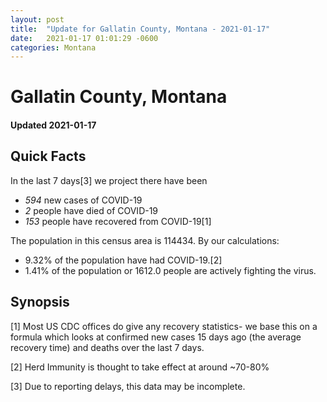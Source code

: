 ```yaml
---
layout: post
title:  "Update for Gallatin County, Montana - 2021-01-17"
date:   2021-01-17 01:01:29 -0600
categories: Montana
---
```


# Gallatin County, Montana
#### Updated 2021-01-17

## Quick Facts

In the last 7 days[3] we project there have been
- *594* new cases of COVID-19
- *2* people have died of COVID-19
- *153* people have recovered from COVID-19[1]

The population in this census area is 114434. By our calculations:
- 9.32% of the population have had COVID-19.[2]
- 1.41% of the population or 1612.0 people are actively fighting the virus.

## Synopsis




[1] Most US CDC offices do give any recovery statistics- we base this on a formula which looks at confirmed new cases
15 days ago (the average recovery time) and deaths over the last 7 days.

[2] Herd Immunity is thought to take effect at around ~70-80%

[3] Due to reporting delays, this data may be incomplete.
 
    